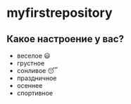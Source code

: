 # myfirstrepository

## Какое настроение у вас?

* веселое  :smiley:
* грустное
* сонливое :sleeping:
* праздничное
* осеннее
* спортивное


